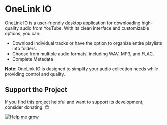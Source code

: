 # OneLink IO

OneLink IO is a user-friendly desktop application for downloading high-quality audio from YouTube. With its clean interface and customizable options, you can:

- Download individual tracks or have the option to organize entire playlists into folders.
- Choose from multiple audio formats, including WAV, MP3, and FLAC.
- Complete Metadata

**Note**: OneLink IO is designed to simplify your audio collection needs while providing control and quality.


## Support the Project

If you find this project helpful and want to support its development, consider donating. 😊

[![Help me grow](https://www.paypalobjects.com/en_US/i/btn/btn_donate_LG.gif)](https://paypal.me/IamVrza)



